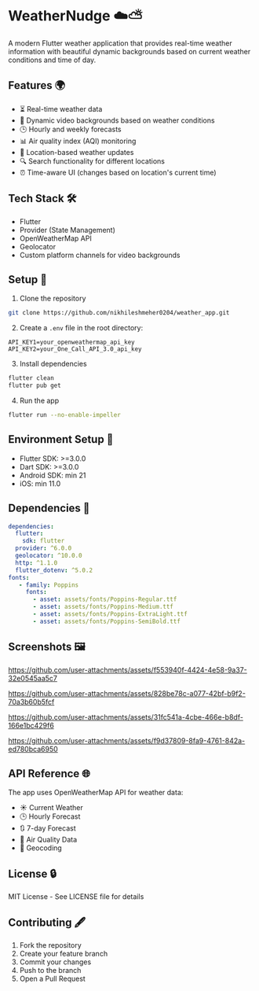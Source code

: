# WeatherNudge ☁️⛅️

A modern Flutter weather application that provides real-time weather information with beautiful dynamic backgrounds based on current weather conditions and time of day.

## Features 🌍

- ⏳ Real-time weather data
- 🎥 Dynamic video backgrounds based on weather conditions
- 🕒 Hourly and weekly forecasts
- 📊 Air quality index (AQI) monitoring
- 📍 Location-based weather updates
- 🔍 Search functionality for different locations
- ⏰ Time-aware UI (changes based on location's current time)

## Tech Stack 🛠️

- Flutter
- Provider (State Management)
- OpenWeatherMap API
- Geolocator
- Custom platform channels for video backgrounds

## Setup 🔧

1. Clone the repository

```bash
git clone https://github.com/nikhileshmeher0204/weather_app.git
```

2. Create a `.env` file in the root directory:

```properties
API_KEY1=your_openweathermap_api_key
API_KEY2=your_One_Call_API_3.0_api_key
```

3. Install dependencies

```bash
flutter clean
flutter pub get
```

4. Run the app

```bash
flutter run --no-enable-impeller
```

## Environment Setup 🎤

- Flutter SDK: >=3.0.0
- Dart SDK: >=3.0.0
- Android SDK: min 21
- iOS: min 11.0

## Dependencies 📢

```yaml
dependencies:
  flutter:
    sdk: flutter
  provider: ^6.0.0
  geolocator: ^10.0.0
  http: ^1.1.0
  flutter_dotenv: ^5.0.2
fonts:
   - family: Poppins
     fonts:
       - asset: assets/fonts/Poppins-Regular.ttf
       - asset: assets/fonts/Poppins-Medium.ttf
       - asset: assets/fonts/Poppins-ExtraLight.ttf
       - asset: assets/fonts/Poppins-SemiBold.ttf
```

## Screenshots 🖼️


https://github.com/user-attachments/assets/f553940f-4424-4e58-9a37-32e0545aa5c7



https://github.com/user-attachments/assets/828be78c-a077-42bf-b9f2-70a3b60b5fcf



https://github.com/user-attachments/assets/31fc541a-4cbe-466e-b8df-166e1bc429f6



https://github.com/user-attachments/assets/f9d37809-8fa9-4761-842a-ed780bca6950



## API Reference 🌐

The app uses OpenWeatherMap API for weather data:
- ☀️ Current Weather
- 🕒 Hourly Forecast
- 🔃 7-day Forecast
- 💨 Air Quality Data
- 📍 Geocoding

## License 🔒

MIT License - See LICENSE file for details

## Contributing 🖋️

1. Fork the repository
2. Create your feature branch
3. Commit your changes
4. Push to the branch
5. Open a Pull Request

